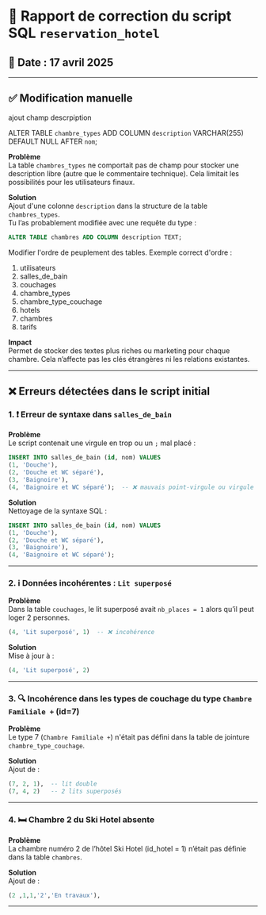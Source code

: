 

# 🧾 Rapport de correction du script SQL `reservation_hotel`

## 📅 Date : 17 avril 2025  

---

## ✅ Modification manuelle

ajout champ descrpiption 

ALTER TABLE `chambre_types`
ADD COLUMN `description` VARCHAR(255) DEFAULT NULL AFTER `nom`;

**Problème**  
La table `chambres_types` ne comportait pas de champ pour stocker une description libre (autre que le commentaire technique). Cela limitait les possibilités pour les utilisateurs finaux.

**Solution**  
Ajout d'une colonne `description` dans la structure de la table `chambres_types`.  
Tu l’as probablement modifiée avec une requête du type :

```sql
ALTER TABLE chambres ADD COLUMN description TEXT;
```
Modifier l'ordre de peuplement des tables. Exemple correct d'ordre :

1. utilisateurs
2. salles_de_bain
3. couchages
4. chambre_types
5. chambre_type_couchage
6. hotels
7. chambres
8. tarifs


**Impact**  
Permet de stocker des textes plus riches ou marketing pour chaque chambre. Cela n’affecte pas les clés étrangères ni les relations existantes.

---

## ❌ Erreurs détectées dans le script initial

### 1. ❗ Erreur de syntaxe dans `salles_de_bain`

**Problème**  
Le script contenait une virgule en trop ou un `;` mal placé :

```sql
INSERT INTO salles_de_bain (id, nom) VALUES
(1, 'Douche'),
(2, 'Douche et WC séparé'),
(3, 'Baignoire'),
(4, 'Baignoire et WC séparé');  -- ❌ mauvais point-virgule ou virgule finale manquante
```

**Solution**  
Nettoyage de la syntaxe SQL :

```sql
INSERT INTO salles_de_bain (id, nom) VALUES
(1, 'Douche'),
(2, 'Douche et WC séparé'),
(3, 'Baignoire'),
(4, 'Baignoire et WC séparé');
```

---

### 2. ℹ️ Données incohérentes : `Lit superposé`

**Problème**  
Dans la table `couchages`, le lit superposé avait `nb_places = 1` alors qu’il peut loger 2 personnes.

```sql
(4, 'Lit superposé', 1)  -- ❌ incohérence
```

**Solution**  
Mise à jour à :

```sql
(4, 'Lit superposé', 2)
```

---

### 3. 🔍 Incohérence dans les types de couchage du type `Chambre Familiale +` (id=7)

**Problème**  
Le type 7 (`Chambre Familiale +`) n'était pas défini dans la table de jointure `chambre_type_couchage`.

**Solution**  
Ajout de :

```sql
(7, 2, 1),  -- lit double
(7, 4, 2)   -- 2 lits superposés
```
---

### 4. 🛏 Chambre 2 du Ski Hotel absente

**Problème**  
La chambre numéro 2 de l’hôtel Ski Hotel (id_hotel = 1) n’était pas définie dans la table `chambres`.

**Solution**  
Ajout de :

```sql
(2 ,1,1,'2','En travaux'),
```

---


